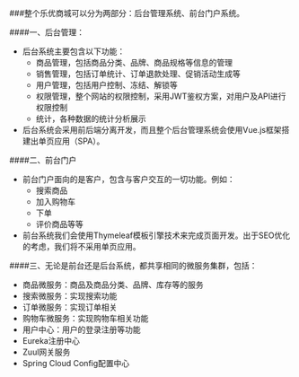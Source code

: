 ###整个乐优商城可以分为两部分：后台管理系统、前台门户系统。

####一、后台管理：

- 后台系统主要包含以下功能：
  - 商品管理，包括商品分类、品牌、商品规格等信息的管理
  - 销售管理，包括订单统计、订单退款处理、促销活动生成等
  - 用户管理，包括用户控制、冻结、解锁等
  - 权限管理，整个网站的权限控制，采用JWT鉴权方案，对用户及API进行权限控制
  - 统计，各种数据的统计分析展示
- 后台系统会采用前后端分离开发，而且整个后台管理系统会使用Vue.js框架搭建出单页应用（SPA）。



####二、前台门户

- 前台门户面向的是客户，包含与客户交互的一切功能。例如：
  - 搜索商品
  - 加入购物车
  - 下单
  - 评价商品等等
- 前台系统我们会使用Thymeleaf模板引擎技术来完成页面开发。出于SEO优化的考虑，我们将不采用单页应用。





####三、无论是前台还是后台系统，都共享相同的微服务集群，包括：

- 商品微服务：商品及商品分类、品牌、库存等的服务
- 搜索微服务：实现搜索功能
- 订单微服务：实现订单相关
- 购物车微服务：实现购物车相关功能
- 用户中心：用户的登录注册等功能
- Eureka注册中心
- Zuul网关服务
- Spring Cloud Config配置中心